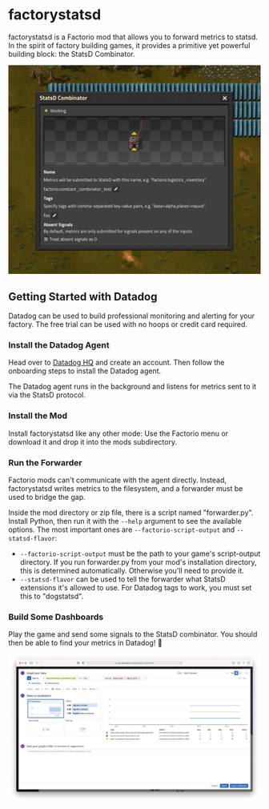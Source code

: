 # factorystatsd

factorystatsd is a Factorio mod that allows you to forward metrics to statsd. In the spirit of factory building games, it provides a primitive yet powerful building block: the StatsD Combinator.

![StatsD Combinator](screenshots/statsd-combinator.jpg)

## Getting Started with Datadog

Datadog can be used to build professional monitoring and alerting for your factory. The free trial can be used with no hoops or credit card required.

### Install the Datadog Agent

Head over to [Datadog HQ](https://app.datadoghq.com) and create an account. Then follow the onboarding steps to install the Datadog agent.

The Datadog agent runs in the background and listens for metrics sent to it via the StatsD protocol.

### Install the Mod

Install factorystatsd like any other mode: Use the Factorio menu or download it and drop it into the mods subdirectory.

### Run the Forwarder

Factorio mods can't communicate with the agent directly. Instead, factorystatsd writes metrics to the filesystem, and a forwarder must be used to bridge the gap.

Inside the mod directory or zip file, there is a script named "forwarder.py". Install Python, then run it with the `--help` argument to see the available options. The most important ones are `--factorio-script-output` and `--statsd-flavor`:

* `--factorio-script-output` must be the path to your game's script-output directory. If you run forwarder.py from your mod's installation directory, this is determined automatically. Otherwise you'll need to provide it.
* `--statsd-flavor` can be used to tell the forwarder what StatsD extensions it's allowed to use. For Datadog tags to work, you must set this to "dogstatsd".

### Build Some Dashboards

Play the game and send some signals to the StatsD combinator. You should then be able to find your metrics in Datadog! :tada:

![Datadog](screenshots/datadog.jpg)
